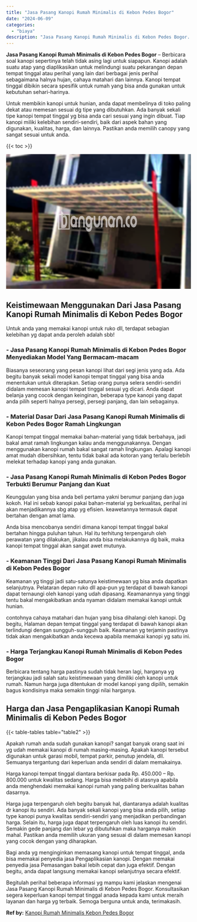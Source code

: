 ```yaml
---
title: "Jasa Pasang Kanopi Rumah Minimalis di Kebon Pedes Bogor"
date: "2024-06-09"
categories: 
  - "biaya"
description: "Jasa Pasang Kanopi Rumah Minimalis di Kebon Pedes Bogor. Begitulah perihal beberapa informasi yg mampu kami jelaskan mengenai Jasa Pasang Kanopi Rumah Minima..."
---
```


**Jasa Pasang Kanopi Rumah Minimalis di Kebon Pedes Bogor** – Berbicara soal kanopi sepertinya telah tidak asing lagi untuk siapapun. Kanopi adalah suatu atap yang diaplikasikan untuk melindungi suatu pekarangan depan tempat tinggal atau perihal yang lain dari berbagai jenis perihal sebagaimana halnya hujan, cahaya matahari dan lainnya. Kanopi tempat tinggal dibikin secara spesifik untuk rumah yang bisa anda gunakan untuk kebutuhan sehari-harinya.

Untuk membikin kanopi untuk hunian, anda dapat membelinya di toko paling dekat atau memesan sesuai dg tipe yang dibutuhkan. Ada banyak sekali tipe kanopi tempat tinggal yg bisa anda cari sesuai yang ingin dibuat. Tiap kanopi miliki kelebihan sendiri-sendiri, baik dari aspek bahan yang digunakan, kualitas, harga, dan lainnya. Pastikan anda memilih canopy yang sangat sesuai untuk anda.

{{< toc >}}

![Jasa Pasang Kanopi Rumah Minimalis di Kebon Pedes Bogor](/images/harga-kanopi-minimalis-70.png)

## Keistimewaan Menggunakan Dari Jasa Pasang Kanopi Rumah Minimalis di Kebon Pedes Bogor

Untuk anda yang memakai kanopi untuk ruko dll, terdapat sebagian kelebihan yg dapat anda peroleh adalah sbb!

### \- Jasa Pasang Kanopi Rumah Minimalis di Kebon Pedes Bogor Menyediakan Model Yang Bermacam-macam

Biasanya seseorang yang pesan kanopi lihat dari segi jenis yang ada. Ada begitu banyak sekali model kanopi tempat tinggal yang bisa anda menentukan untuk diterapkan. Setiap orang punya selera sendiri-sendiri didalam memesan kanopi tempat tinggal sesuai yg dicari. Anda dapat belanja yang cocok dengan keinginan, beberapa type kanopi yang dapat anda pilih seperti halnya persegi, persegi panjang, dan lain sebagainya.

### \- Material Dasar Dari Jasa Pasang Kanopi Rumah Minimalis di Kebon Pedes Bogor Ramah Lingkungan

Kanopi tempat tinggal memakai bahan-material yang tidak berbahaya, jadi bakal amat ramah lingkungan kalau anda menggunakannya. Dengan menggunakan kanopi rumah bakal sangat ramah lingkungan. Apalagi kanopi amat mudah dibersihkan, tentu tidak bakal ada kotoran yang terlalu berlebih melekat terhadap kanopi yang anda gunakan.

### \- Jasa Pasang Kanopi Rumah Minimalis di Kebon Pedes Bogor Terbukti Berumur Panjang dan Kuat

Keunggulan yang bisa anda beli pertama yakni berumur panjang dan juga kokoh. Hal ini sebab kanopi pakai bahan-material yg berkualitas, perihal ini akan menjadikannya sbg atap yg efisien. keawetannya termasuk dapat bertahan dengan amat lama.

Anda bisa mencobanya sendiri dimana kanopi tempat tinggal bakal bertahan hingga puluhan tahun. Hal itu terhitung terpengaruh oleh perawatan yang dilakukan, jikalau anda bisa melakukannya dg baik, maka kanopi tempat tinggal akan sangat awet mutunya.

### \- Keamanan Tinggi Dari Jasa Pasang Kanopi Rumah Minimalis di Kebon Pedes Bogor

Keamanan yg tinggi jadi satu-satunya keistimewaan yg bisa anda dapatkan selanjutnya. Pelataran depan ruko dll apa-pun yg terdapat di bawah kanopi dapat ternaungi oleh kanopi yang udah dipasang. Keamanannya yang tinggi tentu bakal mengakibatkan anda nyaman didalam memakai kanopi untuk hunian.

contohnya cahaya matahari dan hujan yang bisa dihalangi oleh kanopi. Dg begitu, Halaman depan tempat tinggal yang terdapat di bawah kanopi akan terlindungi dengan sungguh-sungguh baik. Keamanan yg terjamin pastinya tidak akan mengakibatkan anda kecewa apabila memakai kanopi yg satu ini.

### \- Harga Terjangkau Kanopi Rumah Minimalis di Kebon Pedes Bogor

Berbicara tentang harga pastinya sudah tidak heran lagi, harganya yg terjangkau jadi salah satu keistimewaan yang dimiliki oleh kanopi untuk rumah. Namun harga juga ditentukan dr model kanopi yang dipilih, semakin bagus kondisinya maka semakin tinggi nilai harganya.

## Harga dan Jasa Pengaplikasian Kanopi Rumah Minimalis di Kebon Pedes Bogor

{{< table-tables table="table2" >}}

Apakah rumah anda sudah gunakan kanopi? sangat banyak orang saat ini yg udah memakai kanopi di rumah masing-masing. Apakah kanopi tersebut digunakan untuk garasi mobil, tempat parkir, penutup jendela, dll. Semuanya tergantung dari keperluan anda sendiri di dalam memakainya.

Harga kanopi tempat tinggal diantara berkisar pada Rp. 450.000 – Rp. 800.000 untuk kwalitas sedang. Harga bisa melebihi di atasnya apabila anda menghendaki memakai kanopi rumah yang paling berkualitas bahan dasarnya.

Harga juga terpengaruh oleh begitu banyak hal, diantaranya adalah kualitas dr kanopi itu sendiri. Ada banyak sekali kanopi yang bisa anda pilih, setiap type kanopi punya kwalitas sendiri-sendiri yang menjadikan perbandingan harga. Selain itu, harga juga dapat terpengaruh oleh luas kanopi itu sendiri. Semakin gede panjang dan lebar yg dibutuhkan maka harganya makin mahal. Pastikan anda memilih ukuran yang sesuai di dalam memesan kanopi yang cocok dengan yang diharapkan.

Bagi anda yg menginginkan memasang kanopi untuk tempat tinggal, anda bisa memakai penyedia jasa Pengaplikasian kanopi. Dengan memakai penyedia jasa Pemasangan bakal lebih cepat dan juga efektif. Dengan begitu, anda dapat langsung memakai kanopi selanjutnya secara efektif.

Begitulah perihal beberapa informasi yg mampu kami jelaskan mengenai Jasa Pasang Kanopi Rumah Minimalis di Kebon Pedes Bogor. Konsultasikan segera keperluan kanopi tempat tinggal anada kepada kami untuk meraih layanan dan harga yg terbaik. Semoga berguna untuk anda, terimakasih.

**Ref by:**  [Kanopi Rumah Minimalis Kebon Pedes Bogor](https://id.wikipedia.org/wiki/Kanopi)
